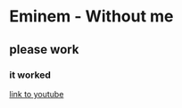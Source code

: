 <html>
  <body>
    <h1> Eminem - Without me </h1>
    <h2> please work </h2>
    <h3> it worked </h3>
    <a href="https://www.youtube.com/watch?v=BA_c3bGQXlQ&pbjreload=10" target="_blank"> link to youtube </a>
  </body>
</html>
